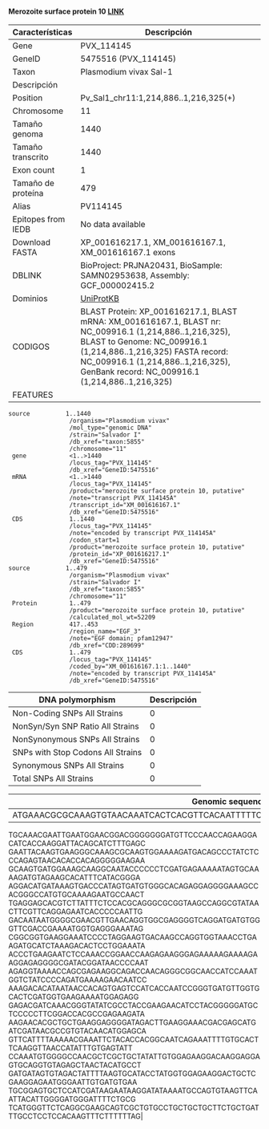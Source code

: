 #### Merozoite surface protein 10 [LINK](https://www.ncbi.nlm.nih.gov/gene/5475516) 

| **Características** | **Descripción** |
| ------ | ----------- |
| Gene|PVX_114145  |
|GeneID| 	5475516 (PVX_114145) |
| Taxon | Plasmodium vivax Sal-1 |
| Descripción |  |
| Position | Pv_Sal1_chr11:1,214,886..1,216,325(+)|
| Chromosome  |  11 |
| Tamaño genoma| 1440 |
| Tamaño transcrito |  1440 |
| Exon count |1  |
| Tamaño de proteína |479|
| Alias| PV114145 |
| Epitopes from IEDB | No data available |
| Download FASTA |XP_001616217.1, XM_001616167.1, XM_001616167.1 exons|
|DBLINK|  BioProject: PRJNA20431,  BioSample: SAMN02953638,  Assembly: GCF_000002415.2 |
|Dominios| [UniProtKB]() |
|CODIGOS|BLAST Protein: 	XP_001616217.1, BLAST mRNA: 	XM_001616167.1, BLAST nr: 	NC_009916.1 (1,214,886..1,216,325), BLAST to Genome: 	NC_009916.1 (1,214,886..1,216,325) FASTA record: 	NC_009916.1 (1,214,886..1,216,325), GenBank record: 	NC_009916.1 (1,214,886..1,216,325)|
|FEATURES|          
    source          1..1440
                     /organism="Plasmodium vivax"
                     /mol_type="genomic DNA"
                     /strain="Salvador I"
                     /db_xref="taxon:5855"
                     /chromosome="11"
     gene            <1..>1440
                     /locus_tag="PVX_114145"
                     /db_xref="GeneID:5475516"
     mRNA            <1..>1440
                     /locus_tag="PVX_114145"
                     /product="merozoite surface protein 10, putative"
                     /note="transcript PVX_114145A"
                     /transcript_id="XM_001616167.1"
                     /db_xref="GeneID:5475516"
     CDS             1..1440
                     /locus_tag="PVX_114145"
                     /note="encoded by transcript PVX_114145A"
                     /codon_start=1
                     /product="merozoite surface protein 10, putative"
                     /protein_id="XP_001616217.1"
                     /db_xref="GeneID:5475516"
    source          1..479
                     /organism="Plasmodium vivax"
                     /strain="Salvador I"
                     /db_xref="taxon:5855"
                     /chromosome="11"
     Protein         1..479
                     /product="merozoite surface protein 10, putative"
                     /calculated_mol_wt=52209
     Region          417..453
                     /region_name="EGF_3"
                     /note="EGF domain; pfam12947"
                     /db_xref="CDD:289699"
     CDS             1..479
                     /locus_tag="PVX_114145"
                     /coded_by="XM_001616167.1:1..1440"
                     /note="encoded by transcript PVX_114145A"
                     /db_xref="GeneID:5475516"


| DNA polymorphism  | Descripción |
| ------ | ----------- |
| Non-Coding SNPs All Strains | 0 |
| NonSyn/Syn SNP Ratio All Strains  | 0 |
| NonSynonymous SNPs All Strains  | 0 |
| SNPs with Stop Codons All Strains  | 0 |
| Synonymous SNPs All Strains  | 0 |
| Total SNPs All Strains |0 |


| Genomic sequence|
| ------ |
| ATGAAACGCGCAAAGTGTAACAAATCACTCACGTTCACAATTTTTCTCCTCTTATATGTGAACGGTGCGGTCCACGTGAG
TGCAAACGAATTGAATGGAACGGACGGGGGGGATGTTCCCAACCAGAAGGACATCACCAAGGATTACAGCATCTTTGAGC
GAATTACAAGTGAAGGGCAAAGCGCAAGTGGAAAAGATGACAGCCCTATCTCCCAGAGTAACACACCACAGGGGGAAGAA
GCAAGTGATGGAAAGCAAGGCAATACCCCCCTCGATGAGAAAAATAGTGCAAAAGATGTAGAAGCACATTTCATACGGGA
AGGACATGATAAAGTGACCCATAGTGATGTGGGCACAGAGGAGGGGAAAGCCACGGGCCATGTGCAAAAGAATGCCAACT
TGAGGAGCACGTCTTATTTCTCCACGCAGGGCGCGGTAAGCCAGGCGTATAACTTCGTTCAGGAGAATCACCCCCAATTG
GACAATAATGGGGCGAACGTTGAACAGGTGGCGAGGGGTCAGGATGATGTGGGTTCGACCGAAAATGGTGAGGGAAATAG
CGGCGGTGAAGGAAATCCCCTAGGAAGTGACAAGCCAGGTGGTAAACCTGAAGATGCATCTAAAGACACTCCTGGAAATA
ACCCTGAAGAATCTCCAAACCGGAACCAAGAGAAGGGAGAAAAAGAAAAGAAGGAGAGGGGCGATACGGATAACCCCAAT
AGAGGTAAAACCAGCGAGAAGGCAGACCAACAGGGCGGCAACCATCCAAATGGTCTATCCCCAGATGAAAAGAACAATCC
AAAGACACATAATAACCACAGTGAGTCCATCACCAATCCGGGTGATGTTGGTGCACTCGATGGTGAAGAAAATGGAGAGG
GAGACGATCAAACGGGTATATCGCCTACCGAAGAACATCCTACGGGGGATGCTCCCCCTTCGGACCACGCCGAGAAGATA
AAGAACACGCTGCTGAAGGAGGGGATAGACTTGAAGGAAACGACGAGCATGATCGATAACGCCGTGTACAACATGGAGCA
GTTCATTTTAAAAACGAAATTCTACACCACGGCAATCAGAAATTTTGTGCACTTCAAGGTTAACCATATTTGTGAGTATT
CCAAATGTGGGGCCAACGCTCGCTGCTATATTGTGGAGAAGGACAAGGAGGAGTGCAGGTGTAGAGCTAACTACATGCCT
GATGATAGTGTAGACTATTTTAAGTGCATACCTATGGTGGAGAAGGACTGCTCGAAGGAGAATGGGAATTGTGATGTGAA
TGCGGAGTGCTCCATCGATAAGAATAAGGATATAAAATGCCAGTGTAAGTTCAATTACATTGGGGATGGGATTTTCTGCG
TCATGGGTTCTCAGGCGAAGCAGTCGCTGTGCCTGCTGCTGCTTCTGCTGATTTGCCTCCTCCACAAGTTTCTTTTTTAG|
